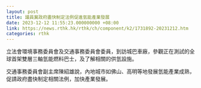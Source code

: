 ```yaml
---
layout: post
title: 議員冀政府盡快制定法例促進氫能產業發展
date: 2023-12-12 11:55:23.000000000 +08:00
link: https://news.rthk.hk/rthk/ch/component/k2/1731892-20231212.htm
categories: rthk
---
```


立法會環境事務委員會及交通事務委員會委員，到訪城巴車廠，參觀正在測試的全球首架雙層三軸氫能燃料巴士，及了解相關的供氫設施。

交通事務委員會副主席陳紹雄說，內地城市如佛山、高明等地發展氫能產業成熟，促請政府盡快制定相關法例，加快產業發展。
